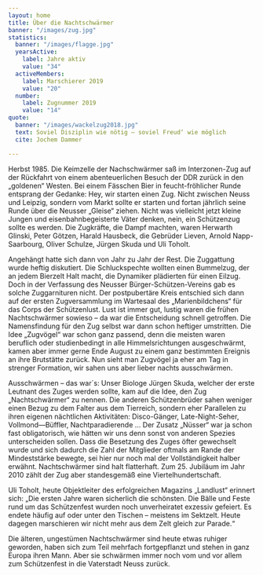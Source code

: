 ```yaml
---
layout: home
title: Über die Nachtschwärmer
banner: "/images/zug.jpg"
statistics:
  banner: "/images/flagge.jpg"
  yearsActive:
    label: Jahre aktiv
    value: "34"
  activeMembers:
    label: Marschierer 2019
    value: "20"
  number:
    label: Zugnummer 2019
    value: "14"
quote:
  banner: "/images/wackelzug2018.jpg"
  text: Soviel Disziplin wie nötig – soviel Freud‘ wie möglich
  cite: Jochem Dammer

---
```

Herbst 1985. Die Keimzelle der Nachschwärmer saß im Interzonen-Zug auf der Rückfahrt von einem abenteuerlichen Besuch der DDR zurück in den „goldenen“ Westen. Bei einem Fässchen Bier in feucht-fröhlicher Runde entsprang der Gedanke: Hey, wir starten einen Zug. Nicht zwischen Neuss und Leipzig, sondern vom Markt sollte er starten und fortan jährlich seine Runde über die Neusser „Gleise“ ziehen. Nicht was vielleicht jetzt kleine Jungen und eisenbahnbegeisterte Väter denken, nein, ein Schützenzug sollte es werden. Die Zugkräfte, die Dampf machten, waren Herwarth Glinski, Peter Götzen, Harald Hausbeck, die Gebrüder Lieven, Arnold Napp-Saarbourg, Oliver Schulze, Jürgen Skuda und Uli Toholt.

Angehängt hatte sich dann von Jahr zu Jahr der Rest. Die Zuggattung wurde heftig diskutiert. Die Schluckspechte wollten einen Bummelzug, der an jedem Bierzelt Halt macht, die Dynamiker plädierten für einen Eilzug. Doch in der Verfassung des Neusser Bürger-Schützen-Vereins gab es solche Zuggarnituren nicht. Der postpubertäre Kreis entschied sich dann auf der ersten Zugversammlung im Wartesaal des „Marienbildchens“ für das Corps der Schützenlust. Lust ist immer gut, lustig waren die frühen Nachtschwärmer sowieso – da war die Entscheidung schnell getroffen. Die Namensfindung für den Zug selbst war dann schon heftiger umstritten. Die Idee „Zugvögel“ war schon ganz passend, denn die meisten waren beruflich oder studienbedingt in alle Himmelsrichtungen ausgeschwärmt, kamen aber immer gerne Ende August zu einem ganz bestimmten Ereignis an ihre Brutstätte zurück. Nun sieht man Zugvögel ja eher am Tag in strenger Formation, wir sahen uns aber lieber nachts ausschwärmen.

Ausschwärmen – das war´s: Unser Biologe Jürgen Skuda, welcher der erste Leutnant des Zuges werden sollte, kam auf die Idee, den Zug „Nachtschwärmer“ zu nennen. Die anderen Schützenbrüder sahen weniger einen Bezug zu dem Falter aus dem Tierreich, sondern eher Parallelen zu ihren eigenen nächtlichen Aktivitäten: Disco-Gänger, Late-Night-Seher, Vollmond—Büffler, Nachtparadierende … Der Zusatz „Nüsser“ war ja schon fast obligatorisch, wie hätten wir uns denn sonst von anderen Spezies unterscheiden sollen. Dass die Besetzung des Zuges öfter gewechselt wurde und sich dadurch die Zahl der Mitglieder oftmals am Rande der Mindeststärke bewegte, sei hier nur noch mal der Vollständigkeit halber erwähnt. Nachtschwärmer sind halt flatterhaft. Zum 25. Jubiläum im Jahr 2010 zählt der Zug aber standesgemäß eine Viertelhundertschaft.

Uli Toholt, heute Objektleiter des erfolgreichen Magazins „Landlust“ erinnert sich: „Die ersten Jahre waren sicherlich die schönsten. Die Bälle und Feste rund um das Schützenfest wurden noch unverheiratet exzessiv gefeiert. Es endete häufig auf oder unter den Tischen – meistens im Sektzelt. Heute dagegen marschieren wir nicht mehr aus dem Zelt gleich zur Parade.“

Die älteren, ungestümen Nachtschwärmer sind heute etwas ruhiger geworden, haben sich zum Teil mehrfach fortgepflanzt und stehen in ganz Europa ihren Mann. Aber sie schwärmen immer noch vom und vor allem zum Schützenfest in die Vaterstadt Neuss zurück.